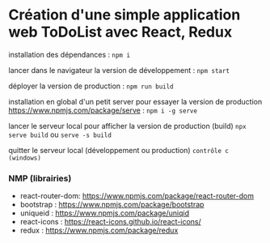 # Création d'une simple application web ToDoList avec React, Redux

installation des dépendances : `npm i`

lancer dans le navigateur la version de développement  : `npm start`

déployer la version de production : `npm run build`

installation en global d'un petit server pour essayer la version de production <https://www.npmjs.com/package/serve> :
`npm i -g serve`

lancer le serveur local pour afficher la version de production (build)
`npx serve build` ou `serve -s build`


quitter le serveur local (développement ou production) 
`contrôle c (windows)`

### NMP (librairies)
- react-router-dom: <https://www.npmjs.com/package/react-router-dom>
- bootstrap       : <https://www.npmjs.com/package/bootstrap>
- uniqueid        : <https://www.npmjs.com/package/uniqid>
- react-icons     : <https://react-icons.github.io/react-icons/>
- redux           : <https://www.npmjs.com/package/redux>
